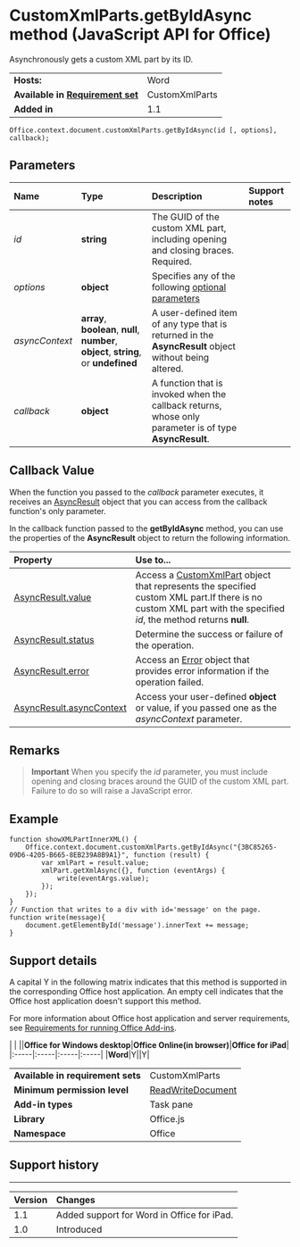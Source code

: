 
# CustomXmlParts.getByIdAsync method (JavaScript API for Office)
Asynchronously gets a custom XML part by its ID.

|||
|:-----|:-----|
|**Hosts:**|Word|
|**Available in [Requirement set](http://msdn.microsoft.com/library/6b6702f2-b0a5-46ab-a356-8dda897ca8ae%28Office.15%29.aspx)**|CustomXmlParts|
|**Added in**|1.1|

```
Office.context.document.customXmlParts.getByIdAsync(id [, options], callback);
```


## Parameters



|**Name**|**Type**|**Description**|**Support notes**|
|:-----|:-----|:-----|:-----|
| _id_|**string**|The GUID of the custom XML part, including opening and closing braces. Required.||
| _options_|**object**|Specifies any of the following [optional parameters](http://msdn.microsoft.com/library/7fe6bb42-3178-4d96-85f5-af5caea7b950%28Office.15%29.aspx#AsyncProgramming_OptionalParameters)||
| _asyncContext_|**array**,  **boolean**,  **null**,  **number**,  **object**, **string**, or  **undefined**|A user-defined item of any type that is returned in the  **AsyncResult** object without being altered.||
| _callback_|**object**|A function that is invoked when the callback returns, whose only parameter is of type  **AsyncResult**.||

## Callback Value

When the function you passed to the  _callback_ parameter executes, it receives an [AsyncResult](../reference/shared/asyncresult-object.md) object that you can access from the callback function's only parameter.

In the callback function passed to the  **getByIdAsync** method, you can use the properties of the **AsyncResult** object to return the following information.



|**Property**|**Use to...**|
|:-----|:-----|
|[AsyncResult.value](../reference/shared/asyncresult/value-property.md)|Access a [CustomXmlPart](../reference/shared/customxmlpart-object/customxmlpart-object.md) object that represents the specified custom XML part.If there is no custom XML part with the specified  _id_, the method returns  **null**.|
|[AsyncResult.status](../reference/shared/asyncresult/status-property.md)|Determine the success or failure of the operation.|
|[AsyncResult.error](../reference/shared/asyncresult/error-property.md)|Access an [Error](../reference/shared/error/error-object.md) object that provides error information if the operation failed.|
|[AsyncResult.asyncContext](../reference/shared/asyncresult/asynccontext-property.md)|Access your user-defined  **object** or value, if you passed one as the _asyncContext_ parameter.|

## Remarks


 >**Important**  When you specify the  _id_ parameter, you must include opening and closing braces around the GUID of the custom XML part. Failure to do so will raise a JavaScript error.




## Example




```
function showXMLPartInnerXML() {
    Office.context.document.customXmlParts.getByIdAsync("{3BC85265-09D6-4205-B665-8EB239A8B9A1}", function (result) {
        var xmlPart = result.value;
        xmlPart.getXmlAsync({}, function (eventArgs) {
            write(eventArgs.value);
        });
    });
}
// Function that writes to a div with id='message' on the page.
function write(message){
    document.getElementById('message').innerText += message; 
}
```




## Support details


A capital Y in the following matrix indicates that this method is supported in the corresponding Office host application. An empty cell indicates that the Office host application doesn't support this method.

For more information about Office host application and server requirements, see [Requirements for running Office Add-ins](http://msdn.microsoft.com/library/67340567-bb9a-498c-96d3-3f52f28c16bc%28Office.15%29.aspx).


|
|
||**Office for Windows desktop**|**Office Online(in browser)**|**Office for iPad**|
|:-----|:-----|:-----|:-----|
|**Word**|Y||Y|

|||
|:-----|:-----|
|**Available in requirement sets**|CustomXmlParts|
|**Minimum permission level**|[ReadWriteDocument](http://msdn.microsoft.com/library/da2efadc-4ebf-45fe-be39-397ac1eb1dbd%28Office.15%29.aspx)|
|**Add-in types**|Task pane|
|**Library**|Office.js|
|**Namespace**|Office|

## Support history



****


|**Version**|**Changes**|
|:-----|:-----|
|1.1|Added support for Word in Office for iPad.|
|1.0|Introduced|
